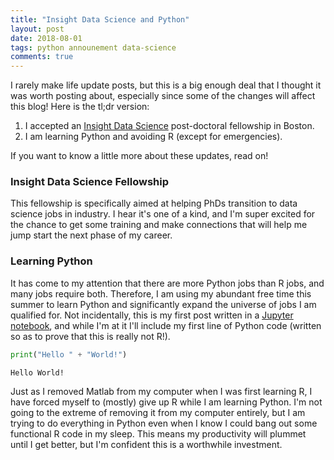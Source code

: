 ```yaml
---
title: "Insight Data Science and Python"
layout: post
date: 2018-08-01
tags: python announement data-science
comments: true
---
```


I rarely make life update posts, but this is a big enough deal that I thought it was worth posting about, especially since some of the changes will affect this blog! Here is the tl;dr version:

1. I accepted an [Insight Data Science](https://www.insightdatascience.com/) post-doctoral fellowship in Boston.
2. I am learning Python and avoiding R (except for emergencies).

If you want to know a little more about these updates, read on!

### Insight Data Science Fellowship

This fellowship is specifically aimed at helping PhDs transition to data science jobs in industry. I hear it's one of a kind, and I'm super excited for the chance to get some training and make connections that will help me jump start the next phase of my career. 

### Learning Python

It has come to my attention that there are more Python jobs than R jobs, and many jobs require both. Therefore, I am using my abundant free time this summer to learn Python and significantly expand the universe of jobs I am qualified for. Not incidentally, this is my first post written in a [Jupyter notebook](http://jupyter.org/), and while I'm at it I'll include my first line of Python code (written so as to prove that this is really not R!). 


```python
print("Hello " + "World!")
```

    Hello World!


Just as I removed Matlab from my computer when I was first learning R, I have forced myself to (mostly) give up R while I am learning Python. I'm not going to the extreme of removing it from my computer entirely, but I am trying to do everything in Python even when I know I could bang out some functional R code in my sleep. This means my productivity will plummet until I get better, but I'm confident this is a worthwhile investment.

